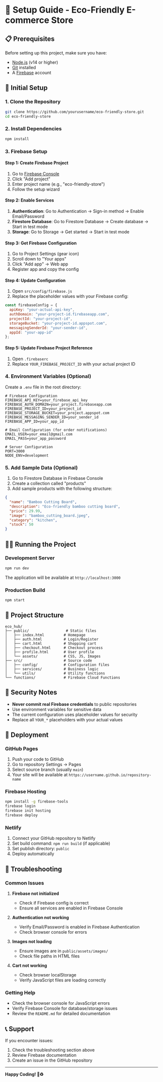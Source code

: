 # 🚀 Setup Guide - Eco-Friendly E-commerce Store

## 📋 Prerequisites

Before setting up this project, make sure you have:
- [Node.js](https://nodejs.org/) (v14 or higher)
- [Git](https://git-scm.com/) installed
- A [Firebase](https://firebase.google.com/) account

## 🔧 Initial Setup

### 1. Clone the Repository
```bash
git clone https://github.com/yourusername/eco-friendly-store.git
cd eco-friendly-store
```

### 2. Install Dependencies
```bash
npm install
```

### 3. Firebase Setup

#### Step 1: Create Firebase Project
1. Go to [Firebase Console](https://console.firebase.google.com/)
2. Click "Add project"
3. Enter project name (e.g., "eco-friendly-store")
4. Follow the setup wizard

#### Step 2: Enable Services
1. **Authentication**: Go to Authentication → Sign-in method → Enable Email/Password
2. **Firestore Database**: Go to Firestore Database → Create database → Start in test mode
3. **Storage**: Go to Storage → Get started → Start in test mode

#### Step 3: Get Firebase Configuration
1. Go to Project Settings (gear icon)
2. Scroll down to "Your apps"
3. Click "Add app" → Web app
4. Register app and copy the config

#### Step 4: Update Configuration
1. Open `src/config/firebase.js`
2. Replace the placeholder values with your Firebase config:

```javascript
const firebaseConfig = {
  apiKey: "your-actual-api-key",
  authDomain: "your-project-id.firebaseapp.com",
  projectId: "your-project-id",
  storageBucket: "your-project-id.appspot.com",
  messagingSenderId: "your-sender-id",
  appId: "your-app-id"
};
```

#### Step 5: Update Firebase Project Reference
1. Open `.firebaserc`
2. Replace `YOUR_FIREBASE_PROJECT_ID` with your actual project ID

### 4. Environment Variables (Optional)
Create a `.env` file in the root directory:
```env
# Firebase Configuration
FIREBASE_API_KEY=your_firebase_api_key
FIREBASE_AUTH_DOMAIN=your_project.firebaseapp.com
FIREBASE_PROJECT_ID=your_project_id
FIREBASE_STORAGE_BUCKET=your_project.appspot.com
FIREBASE_MESSAGING_SENDER_ID=your_sender_id
FIREBASE_APP_ID=your_app_id

# Email Configuration (for order notifications)
EMAIL_USER=your_email@gmail.com
EMAIL_PASS=your_app_password

# Server Configuration
PORT=3000
NODE_ENV=development
```

### 5. Add Sample Data (Optional)
1. Go to Firestore Database in Firebase Console
2. Create a collection called "products"
3. Add sample products with the following structure:

```json
{
  "name": "Bamboo Cutting Board",
  "description": "Eco-friendly bamboo cutting board",
  "price": 29.99,
  "image": "bamboo_cutting_board.jpeg",
  "category": "kitchen",
  "stock": 50
}
```

## 🏃‍♂️ Running the Project

### Development Server
```bash
npm run dev
```
The application will be available at `http://localhost:3000`

### Production Build
```bash
npm start
```

## 📁 Project Structure

```
eco_hub/
├── public/                 # Static files
│   ├── index.html         # Homepage
│   ├── auth.html          # Login/Register
│   ├── cart.html          # Shopping cart
│   ├── checkout.html      # Checkout process
│   ├── profile.html       # User profile
│   └── assets/            # CSS, JS, Images
├── src/                   # Source code
│   ├── config/            # Configuration files
│   ├── services/          # Business logic
│   └── utils/             # Utility functions
└── functions/             # Firebase Cloud Functions
```

## 🔐 Security Notes

- **Never commit real Firebase credentials** to public repositories
- Use environment variables for sensitive data
- The current configuration uses placeholder values for security
- Replace all `YOUR_*` placeholders with your actual values

## 🚀 Deployment

### GitHub Pages
1. Push your code to GitHub
2. Go to repository Settings → Pages
3. Select source branch (usually `main`)
4. Your site will be available at `https://username.github.io/repository-name`

### Firebase Hosting
```bash
npm install -g firebase-tools
firebase login
firebase init hosting
firebase deploy
```

### Netlify
1. Connect your GitHub repository to Netlify
2. Set build command: `npm run build` (if applicable)
3. Set publish directory: `public`
4. Deploy automatically

## 🐛 Troubleshooting

### Common Issues

1. **Firebase not initialized**
   - Check if Firebase config is correct
   - Ensure all services are enabled in Firebase Console

2. **Authentication not working**
   - Verify Email/Password is enabled in Firebase Authentication
   - Check browser console for errors

3. **Images not loading**
   - Ensure images are in `public/assets/images/`
   - Check file paths in HTML files

4. **Cart not working**
   - Check browser localStorage
   - Verify JavaScript files are loading correctly

### Getting Help

- Check the browser console for JavaScript errors
- Verify Firebase Console for database/storage issues
- Review the `README.md` for detailed documentation

## 📞 Support

If you encounter issues:
1. Check the troubleshooting section above
2. Review Firebase documentation
3. Create an issue in the GitHub repository

---

**Happy Coding! 🌱♻️** 